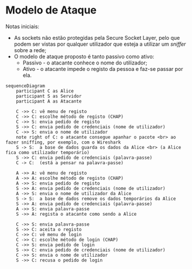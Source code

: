 # Modelo de Ataque

Notas iniciais:
* As sockets não estão protegidas pela Secure Socket Layer, pelo que podem ser vistas por qualquer utilizador que esteja a utilizar um *sniffer* sobre a rede;
* O modelo de ataque proposto é tanto passivo como ativo:
  * Passivo - o atacante conhece o nome do utilizador;
  * Ativo - o atacante impede o registo da pessoa e faz-se passar por ela.

```mermaid
sequenceDiagram
    participant C as Alice
    participant S as Servidor
    participant A as Atacante

    C ->> C: vê menu de registo
    C ->> C: escolhe método de registo (CHAP)
    C ->> S: envia pedido de registo
    S ->> C: envia pedido de credenciais (nome de utilizador)
    C ->> S: envia o nome de utilizador
    note right of C: o atacante consegue apanhar o pacote <br> ao fazer sniffing, por exemplo, com o Wireshark
    S -> S:  a base de dados guarda os dados da Alice <br> (a Alice fica como utilizador temporário)
    S ->> C: envia pedido de credenciais (palavra-passe)
    C -> C:  (está a pensar na palavra-passe)

    A ->> A: vê menu de registo
    A ->> A: escolhe método de registo (CHAP)
    A ->> S: envia pedido de registo
    S ->> A: envia pedido de credenciais (nome de utilizador)
    A ->> S: envia o nome de utilizador da Alice
    S -> S:  a base de dados remove os dados temporários da Alice
    S ->> A: envia pedido de credenciais (palavra-passe)
    A ->> S: envia palavra-passe
    S ->> A: regista o atacante como sendo a Alice

    C ->> S: envia palavra-passe
    S ->> C: aceita o registo
    C ->> C: vê menu de login
    C ->> C: escolhe método de login (CHAP)
    C ->> S: envia pedido de login
    S ->> C: envia pedido de credenciais (nome de utilizador)
    C ->> S: envia o nome de utilizador
    S ->> C: recusa o pedido de login
```